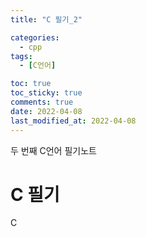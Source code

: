 ```yaml
---
title: "C 필기_2"

categories:
  - cpp
tags:
  - [C언어]

toc: true
toc_sticky: true
comments: true
date: 2022-04-08
last_modified_at: 2022-04-08
---
```

두 번째 C언어 필기노트
# C 필기
C